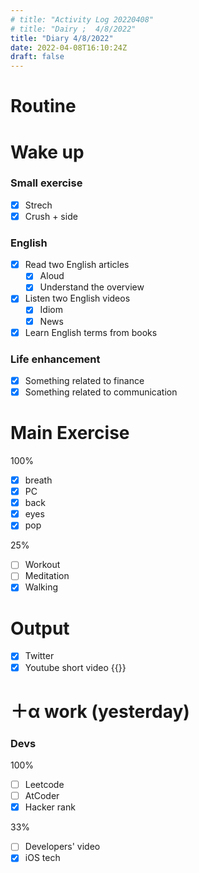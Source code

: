 ```yaml
---
# title: "Activity Log 20220408"
# title: "Dairy ;  4/8/2022"
title: "Diary 4/8/2022"  
date: 2022-04-08T16:10:24Z
draft: false
---
```


# Routine

# Wake up

### Small exercise

- [x]  Strech
- [x]  Crush + side

### English

- [x]  Read two English articles
    - [x]  Aloud
    - [x]  Understand the overview
- [x]  Listen two English videos
    - [x]  Idiom
    - [x]  News
- [x]  Learn English terms from books

### Life enhancement

- [x]  Something related to finance
- [x]  Something related to communication

# Main Exercise

100%

- [x]  breath
- [x]  PC
- [x]  back
- [x]  eyes
- [x]  pop

25%

- [ ]  Workout
- [ ]  Meditation
- [x]  Walking

# Output

- [x]  Twitter
- [x]  Youtube short video {{<youtube dWk426lBvi0>}}

# ＋α work (yesterday)

### Devs

100%

- [ ]  Leetcode
- [ ]  AtCoder
- [x]  Hacker rank

33%

- [ ]  Developers' video
- [x]  iOS tech